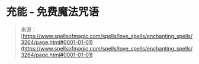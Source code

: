 <!--yml

category: 未分类

date: 2024-06-12 18:37:05

-->

# 充能 - 免费魔法咒语

> 来源：[https://www.spellsofmagic.com/spells/love_spells/enchanting_spells/3264/page.html#0001-01-01](https://www.spellsofmagic.com/spells/love_spells/enchanting_spells/3264/page.html#0001-01-01)
